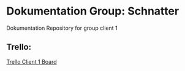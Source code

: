 # Dokumentation Group: Schnatter
Dokumentation Repository for group client 1


## Trello:
[Trello Client 1 Board](https://trello.com/b/gZNEhC4s/client-1)

